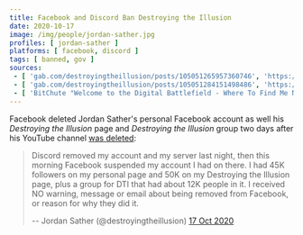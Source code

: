 ```yaml
---
title: Facebook and Discord Ban Destroying the Illusion
date: 2020-10-17
image: /img/people/jordan-sather.jpg
profiles: [ jordan-sather ]
platforms: [ facebook, discord ]
tags: [ banned, gov ]
sources:
 - [ 'gab.com/destroyingtheillusion/posts/105051265957360746', 'https://archive.is/d7rIJ' ]
 - [ 'gab.com/destroyingtheillusion/posts/105051284151498486', 'https://archive.is/QzrkL' ]
 - [ 'BitChute "Welcome to the Digital Battlefield - Where To Find Me Now" by Destroying The Illusion (21 Oct 2020)', 'https://www.bitchute.com/video/pOpG1TEPL3Yr/' ]
---
```


Facebook deleted Jordan Sather's personal Facebook account as well his
_Destroying the Illusion_ page and _Destroying the Illusion_ group two days
after his YouTube channel [was
deleted](/events/youtube-bans-destroying-the-illusion/):
> Discord removed my account and my server last night, then this morning
> Facebook suspended my account I had on there. I had 45K followers on my
> personal page and 50K on my Destroying the Illusion page, plus a group for
> DTI that had about 12K people in it. I received NO warning, message or email
> about being removed from Facebook, or reason for why they did it. 
>
> -- Jordan Sather (@destroyingtheillusion) [17 Oct 2020](https://archive.is/d7rIJ#selection-357.35-357.396)
